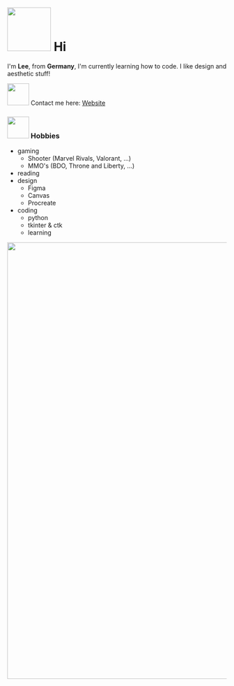 <h1> <img src="https://i.pinimg.com/originals/a2/40/5a/a2405a9e24d485223b8fcdf8e5dd5daf.gif" width="100" /> Hi </h1>

I'm **Lee**, from **Germany**, I'm currently learning how to code. I like design and aesthetic stuff!

<img src="https://i.pinimg.com/originals/d3/b1/95/d3b19545ff8ad50358ba0c7163e5b1c2.gif" width="50" />
Contact me here: 
<a href="https://frostyblossom.carrd.co/"> Website</a>

<h3><img src="https://i.pinimg.com/originals/ae/4f/78/ae4f78962756b92ec19b2a184e445be2.gif" width="50" /> Hobbies </h3>

- gaming
  * Shooter (Marvel Rivals, Valorant, ...)
  * MMO's (BDO, Throne and Liberty, ...)
- reading
- design
  * Figma
  * Canvas
  * Procreate
- coding
  * python
  * tkinter & ctk
  * learning

<p align="center">
    <img width="1000" src="https://i.pinimg.com/736x/9e/93/d7/9e93d772ac3148698c0cc0b8fd4d104e.jpg">
</p>
